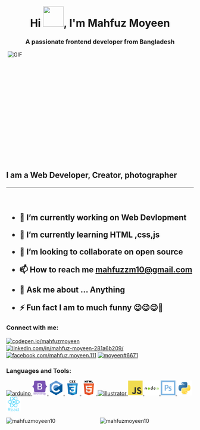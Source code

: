 <h1 align="center">Hi <img src="https://github.com/mahfuzmoyeen10/mahfuzmoyeen10/blob/main/Wave.gif" height="55px" width="55px">, I'm Mahfuz Moyeen</h1>
<h3 align="center">A passionate frontend developer from Bangladesh</h3>
<img align="right" alt="GIF" src="https://github.com/mahfuzmoyeen10/mahfuzmoyeen10/blob/main/mygif.gif?raw=true" width="500" height="320" />
<h2 align="left">I am a Web Developer, Creator, photographer
  <br>
  <hr>
  <br>
  
- 🔭 I’m currently working on **Web Devlopment**

- 🌱 I’m currently learning **HTML ,css,js**
  
- 👯 I’m looking to collaborate on open source
  
- 📫 How to reach me **mahfuzzm10@gmail.com**

- 💬 Ask me about ... Anything

- ⚡ Fun fact **I am to much funny 😉😉😉🤣**

<h3 align="left">Connect with me:</h3>
<p align="left">
<a href="https://codepen.io/mahfuzmoyeen" target="blank"><img align="center" src="https://raw.githubusercontent.com/rahuldkjain/github-profile-readme-generator/master/src/images/icons/Social/codepen.svg" alt="codepen.io/mahfuzmoyeen" height="30" width="40" /></a>
<a href="https://www.linkedin.com/in/mahfuz-moyeen-281a6b209/" target="blank"><img align="center" src="https://raw.githubusercontent.com/rahuldkjain/github-profile-readme-generator/master/src/images/icons/Social/linked-in-alt.svg" alt="linkedin.com/in/mahfuz-moyeen-281a6b209/" height="30" width="40" /></a>
<a href="https://www.facebook.com/mahfuz.moyeen.111" target="blank"><img align="center" src="https://raw.githubusercontent.com/rahuldkjain/github-profile-readme-generator/master/src/images/icons/Social/facebook.svg" alt="facebook.com/mahfuz.moyeen.111" height="30" width="40" /></a>
<a href="https://discord.gg/moyeen#6671" target="blank"><img align="center" src="https://raw.githubusercontent.com/rahuldkjain/github-profile-readme-generator/master/src/images/icons/Social/discord.svg" alt="moyeen#6671" height="30" width="40" /></a>
</p>

<h3 align="left">Languages and Tools:</h3>
<p align="left"> <a href="https://www.arduino.cc/" target="_blank" rel="noreferrer"> <img src="https://cdn.worldvectorlogo.com/logos/arduino-1.svg" alt="arduino" width="40" height="40"/> </a> <a href="https://getbootstrap.com" target="_blank" rel="noreferrer"> <img src="https://raw.githubusercontent.com/devicons/devicon/master/icons/bootstrap/bootstrap-plain-wordmark.svg" alt="bootstrap" width="40" height="40"/> </a> <a href="https://www.cprogramming.com/" target="_blank" rel="noreferrer"> <img src="https://raw.githubusercontent.com/devicons/devicon/master/icons/c/c-original.svg" alt="c" width="40" height="40"/> </a> <a href="https://www.w3schools.com/css/" target="_blank" rel="noreferrer"> <img src="https://raw.githubusercontent.com/devicons/devicon/master/icons/css3/css3-original-wordmark.svg" alt="css3" width="40" height="40"/> </a> <a href="https://www.w3.org/html/" target="_blank" rel="noreferrer"> <img src="https://raw.githubusercontent.com/devicons/devicon/master/icons/html5/html5-original-wordmark.svg" alt="html5" width="40" height="40"/> </a> <a href="https://www.adobe.com/in/products/illustrator.html" target="_blank" rel="noreferrer"> <img src="https://www.vectorlogo.zone/logos/adobe_illustrator/adobe_illustrator-icon.svg" alt="illustrator" width="40" height="40"/> </a> <a href="https://developer.mozilla.org/en-US/docs/Web/JavaScript" target="_blank" rel="noreferrer"> <img src="https://raw.githubusercontent.com/devicons/devicon/master/icons/javascript/javascript-original.svg" alt="javascript" width="40" height="40"/> </a> <a href="https://nodejs.org" target="_blank" rel="noreferrer"> <img src="https://raw.githubusercontent.com/devicons/devicon/master/icons/nodejs/nodejs-original-wordmark.svg" alt="nodejs" width="40" height="40"/> </a> <a href="https://www.photoshop.com/en" target="_blank" rel="noreferrer"> <img src="https://raw.githubusercontent.com/devicons/devicon/master/icons/photoshop/photoshop-line.svg" alt="photoshop" width="40" height="40"/> </a> <a href="https://www.python.org" target="_blank" rel="noreferrer"> <img src="https://raw.githubusercontent.com/devicons/devicon/master/icons/python/python-original.svg" alt="python" width="40" height="40"/> </a> <a href="https://reactjs.org/" target="_blank" rel="noreferrer"> <img src="https://raw.githubusercontent.com/devicons/devicon/master/icons/react/react-original-wordmark.svg" alt="react" width="40" height="40"/> </a> </p>

<p><img align="left" src="https://github-readme-stats.vercel.app/api/top-langs?username=mahfuzmoyeen10&show_icons=true&locale=en&layout=compact" alt="mahfuzmoyeen10" /></p>
  
<p align="center"> <img src=https://github-readme-stats.vercel.app/api?username=mahfuzmoyeen10&show_icons=true alt=mahfuzmoyeen10 /> </p>
<!-- <p>&nbsp;<img align="center" src="https://github-readme-stats.vercel.app/api?username=mahfuzmoyeen10&show_icons=true&locale=en" alt="mahfuzmoyeen10" /></p>

<p><img align="center" src="https://github-readme-streak-stats.herokuapp.com/?user=mahfuzmoyeen10&" alt="mahfuzmoyeen10" /></p> -->

